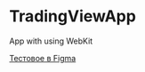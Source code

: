 # TradingViewApp
App with using WebKit

[Тестовое в Figma](https://www.figma.com/file/SdiMizFRMUrYtTI5LIh2v4/HM-%D0%A2%D0%B5%D1%81%D1%82%D0%BE%D0%B2%D0%BE%D0%B5-%D0%B7%D0%B0%D0%B4%D0%B0%D0%BD%D0%B8%D0%B5?type=design&node-id=0-1&t=72sQgAk55L235F98-0)
